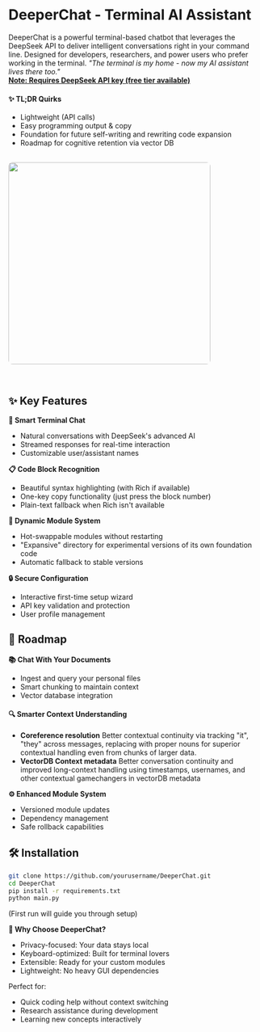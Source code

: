 # DeeperChat - Terminal AI Assistant
DeeperChat is a powerful terminal-based chatbot that leverages the DeepSeek API to deliver intelligent conversations right in your command line. Designed for developers, researchers, and power users who prefer working in the terminal.
*"The terminal is my home - now my AI assistant lives there too."*  
**<u>Note: Requires DeepSeek API key (free tier available)</u>**
#### ✨ TL;DR Quirks

- Lightweight (API calls)
- Easy programming output & copy
- Foundation for future self-writing and rewriting code expansion
- Roadmap for cognitive retention via vector DB
  
<div style="display: flex; overflow-x: auto; gap: 16px; padding: 16px 0;">
  <div style="flex: 0 0 auto; min-width: 300px; text-align: left;">
    <img src="https://github.com/user-attachments/assets/56bf1b40-db72-499f-9ee6-70a6174d0b9f" style="height: 400px; border-radius: 8px;">
    <p> </p>
  </div>
</div>

## ✨ Key Features

**💬 Smart Terminal Chat**  
- Natural conversations with DeepSeek's advanced AI  
- Streamed responses for real-time interaction  
- Customizable user/assistant names  

**📋 Code Block Recognition**  
- Beautiful syntax highlighting (with Rich if available)  
- One-key copy functionality (just press the block number)  
- Plain-text fallback when Rich isn't available  

**🔄 Dynamic Module System**  
- Hot-swappable modules without restarting  
- "Expansive" directory for experimental versions of its own foundation code 
- Automatic fallback to stable versions  

**🔒 Secure Configuration**  
- Interactive first-time setup wizard  
- API key validation and protection  
- User profile management  

## 🚀 Roadmap

**📚 Chat With Your Documents**  
- Ingest and query your personal files  
- Smart chunking to maintain context  
- Vector database integration  

#### 🔍 Smarter Context Understanding  
- **Coreference resolution**
    Better contextual continuity via tracking "it", "they" across messages, replacing with proper nouns for superior contextual handling even from chunks of larger data.  
- **VectorDB Context metadata**
    Better conversation continuity and improved long-context handling using timestamps, usernames, and other contextual gamechangers in vectorDB metadata

**⚙️ Enhanced Module System**  
- Versioned module updates  
- Dependency management  
- Safe rollback capabilities  

## 🛠️ Installation

```bash
git clone https://github.com/yourusername/DeeperChat.git
cd DeeperChat
pip install -r requirements.txt
python main.py
```
(First run will guide you through setup)

**🌟 Why Choose DeeperChat?**
- Privacy-focused: Your data stays local
- Keyboard-optimized: Built for terminal lovers
- Extensible: Ready for your custom modules
- Lightweight: No heavy GUI dependencies

Perfect for:
- Quick coding help without context switching
- Research assistance during development
- Learning new concepts interactively
